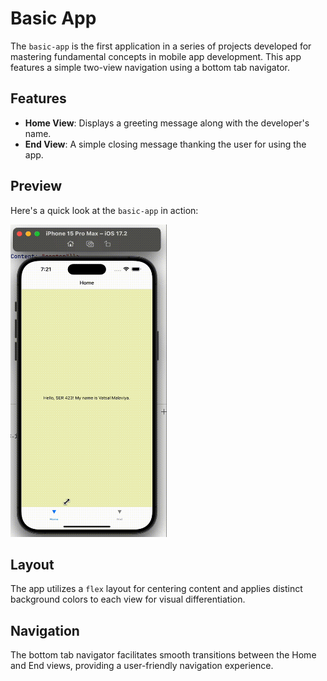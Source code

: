 # Basic App

The `basic-app` is the first application in a series of projects developed for mastering fundamental concepts in mobile app development. This app features a simple two-view navigation using a bottom tab navigator.

## Features

- **Home View**: Displays a greeting message along with the developer's name.
- **End View**: A simple closing message thanking the user for using the app.

## Preview

Here's a quick look at the `basic-app` in action:

<img src="basic-app-preview.gif" width="250" height="500" alt="Basic App Preview">

## Layout

The app utilizes a `flex` layout for centering content and applies distinct background colors to each view for visual differentiation.

## Navigation

The bottom tab navigator facilitates smooth transitions between the Home and End views, providing a user-friendly navigation experience.
